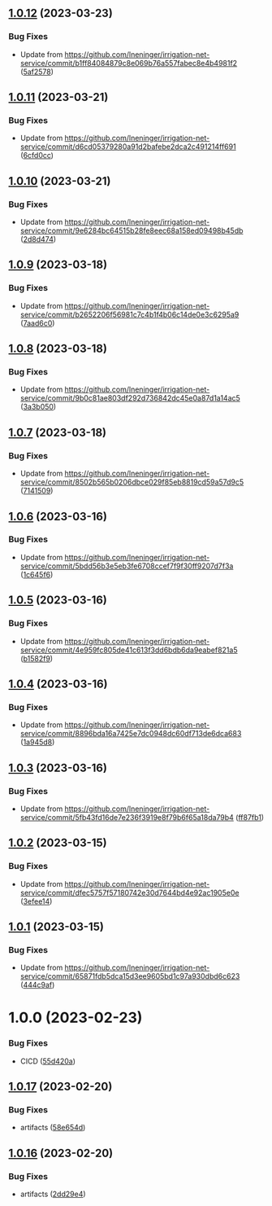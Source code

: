 ## [1.0.12](https://github.com/lneninger/irrigai-background-public/compare/v1.0.11...v1.0.12) (2023-03-23)


### Bug Fixes

* Update from https://github.com/lneninger/irrigation-net-service/commit/b1ff84084879c8e069b76a557fabec8e4b4981f2 ([5af2578](https://github.com/lneninger/irrigai-background-public/commit/5af2578a101098b9789bbe3434a344328902cdb5))

## [1.0.11](https://github.com/lneninger/irrigai-background-public/compare/v1.0.10...v1.0.11) (2023-03-21)


### Bug Fixes

* Update from https://github.com/lneninger/irrigation-net-service/commit/d6cd05379280a91d2bafebe2dca2c491214ff691 ([6cfd0cc](https://github.com/lneninger/irrigai-background-public/commit/6cfd0ccd4da9adace6667cac5ea760600be762bf))

## [1.0.10](https://github.com/lneninger/irrigai-background-public/compare/v1.0.9...v1.0.10) (2023-03-21)


### Bug Fixes

* Update from https://github.com/lneninger/irrigation-net-service/commit/9e6284bc64515b28fe8eec68a158ed09498b45db ([2d8d474](https://github.com/lneninger/irrigai-background-public/commit/2d8d474c222ca5ccd1fcdd0a81b04a19c6ada11f))

## [1.0.9](https://github.com/lneninger/irrigai-background-public/compare/v1.0.8...v1.0.9) (2023-03-18)


### Bug Fixes

* Update from https://github.com/lneninger/irrigation-net-service/commit/b2652206f56981c7c4b1f4b06c14de0e3c6295a9 ([7aad6c0](https://github.com/lneninger/irrigai-background-public/commit/7aad6c07fd92d96a140d0dc16298d5184b5985aa))

## [1.0.8](https://github.com/lneninger/irrigai-background-public/compare/v1.0.7...v1.0.8) (2023-03-18)


### Bug Fixes

* Update from https://github.com/lneninger/irrigation-net-service/commit/9b0c81ae803df292d736842dc45e0a87d1a14ac5 ([3a3b050](https://github.com/lneninger/irrigai-background-public/commit/3a3b0505b6108aefe0aa85e5104b32a4895ff327))

## [1.0.7](https://github.com/lneninger/irrigai-background-public/compare/v1.0.6...v1.0.7) (2023-03-18)


### Bug Fixes

* Update from https://github.com/lneninger/irrigation-net-service/commit/8502b565b0206dbce029f85eb8819cd59a57d9c5 ([7141509](https://github.com/lneninger/irrigai-background-public/commit/71415092c0b81a08fc2a08e17cbb615db6b585da))

## [1.0.6](https://github.com/lneninger/irrigai-background-public/compare/v1.0.5...v1.0.6) (2023-03-16)


### Bug Fixes

* Update from https://github.com/lneninger/irrigation-net-service/commit/5bdd56b3e5eb3fe6708ccef7f9f30ff9207d7f3a ([1c645f6](https://github.com/lneninger/irrigai-background-public/commit/1c645f68e45931e60ceaac8f8f403684dc9a213c))

## [1.0.5](https://github.com/lneninger/irrigai-background-public/compare/v1.0.4...v1.0.5) (2023-03-16)


### Bug Fixes

* Update from https://github.com/lneninger/irrigation-net-service/commit/4e959fc805de41c613f3dd6bdb6da9eabef821a5 ([b1582f9](https://github.com/lneninger/irrigai-background-public/commit/b1582f9fe5677ae0e9625f76e8b83aee3b9dfc77))

## [1.0.4](https://github.com/lneninger/irrigai-background-public/compare/v1.0.3...v1.0.4) (2023-03-16)


### Bug Fixes

* Update from https://github.com/lneninger/irrigation-net-service/commit/8896bda16a7425e7dc0948dc60df713de6dca683 ([1a945d8](https://github.com/lneninger/irrigai-background-public/commit/1a945d8e20f79f72ab5efd8cda930368b8036219))

## [1.0.3](https://github.com/lneninger/irrigai-background-public/compare/v1.0.2...v1.0.3) (2023-03-16)


### Bug Fixes

* Update from https://github.com/lneninger/irrigation-net-service/commit/5fb43fd16de7e236f3919e8f79b6f65a18da79b4 ([ff87fb1](https://github.com/lneninger/irrigai-background-public/commit/ff87fb1d6a246d11bd53dd1f36fa071630d447cf))

## [1.0.2](https://github.com/lneninger/irrigai-background-public/compare/v1.0.1...v1.0.2) (2023-03-15)


### Bug Fixes

* Update from https://github.com/lneninger/irrigation-net-service/commit/dfec5757f57180742e30d7644bd4e92ac1905e0e ([3efee14](https://github.com/lneninger/irrigai-background-public/commit/3efee144ab2e787809b0fae45f1fb12f290e0f26))

## [1.0.1](https://github.com/lneninger/irrigai-background-public/compare/v1.0.0...v1.0.1) (2023-03-15)


### Bug Fixes

* Update from https://github.com/lneninger/irrigation-net-service/commit/65871fdb5dca15d3ee9605bd1c97a930dbd6c623 ([444c9af](https://github.com/lneninger/irrigai-background-public/commit/444c9afb259c3365b2bde6567420b6bad5b3f45d))

# 1.0.0 (2023-02-23)


### Bug Fixes

* CICD ([55d420a](https://github.com/lneninger/irrigai-background-public/commit/55d420ad1b9839246f7963a1dea3a3abac5d0b2c))

## [1.0.17](https://github.com/lneninger/irrigai-app-public/compare/v1.0.16...v1.0.17) (2023-02-20)


### Bug Fixes

* artifacts ([58e654d](https://github.com/lneninger/irrigai-app-public/commit/58e654d8804a434e264a3e3e6c01324449a35118))

## [1.0.16](https://github.com/lneninger/irrigai-app-public/compare/v1.0.15...v1.0.16) (2023-02-20)


### Bug Fixes

* artifacts ([2dd29e4](https://github.com/lneninger/irrigai-app-public/commit/2dd29e4e15874cb14e38532cd0fb72a1288c0df7))
